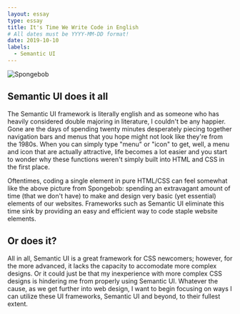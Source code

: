 ```yaml
---
layout: essay
type: essay
title: It's Time We Write Code in English
# All dates must be YYYY-MM-DD format!
date: 2019-10-10
labels:
  - Semantic UI
---
```


<img src="https://i.pinimg.com/originals/17/17/c9/1717c9e5d46ddc3a2047b3e63b646f13.png" alt="Spongebob">

## Semantic UI does it all
The Semantic UI framework is literally english and as someone who has heavily considered double majoring in literature, I couldn't be any happier. Gone are the days of spending twenty minutes desperately piecing together navigation bars and menus that you hope might not look like they're from the 1980s. When you can simply type "menu" or "icon" to get, well, a menu and icon that are actually attractive, life becomes a lot easier and you start to wonder why these functions weren't simply built into HTML and CSS in the first place.

Oftentimes, coding a single element in pure HTML/CSS can  feel somewhat like the above picture from Spongebob: spending an extravagant amount of time (that we don't have) to make and design very basic (yet essential) elements of our websites. Frameworks such as Semantic UI eliminate this time sink by providing an easy and efficient way to code staple website elements.

## Or does it?
All in all, Semantic UI is a great framework for CSS newcomers; however, for the more advanced, it lacks the capacity to accomodate more complex designs. Or it could just be that my inexperience with more complex CSS designs is hindering me from properly using Semantic UI. Whatever the cause, as we get further into web design, I want to begin focusing on ways I can utilize these UI frameworks, Semantic UI and beyond, to their fullest extent.
